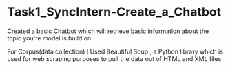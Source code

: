 # Task1_SyncIntern-Create_a_Chatbot
Created a basic Chatbot which will retrieve basic information about the topic you're model is build on. 

For Corpus(data collection) I Used Beautiful Soup , a Python library which is used for web scraping purposes to pull the data out of HTML and XML files.

